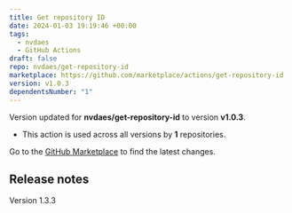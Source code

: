 ```yaml
---
title: Get repository ID
date: 2024-01-03 19:19:46 +00:00
tags:
  - nvdaes
  - GitHub Actions
draft: false
repo: nvdaes/get-repository-id
marketplace: https://github.com/marketplace/actions/get-repository-id
version: v1.0.3
dependentsNumber: "1"
---
```



Version updated for **nvdaes/get-repository-id** to version **v1.0.3**.
- This action is used across all versions by **1** repositories.

Go to the [GitHub Marketplace](https://github.com/marketplace/actions/get-repository-id) to find the latest changes.

## Release notes

Version 1.3.3
